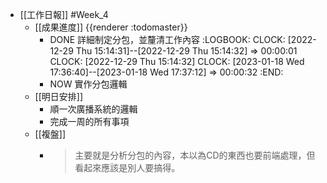 - [[工作日報]] #Week_4
	- [[成果進度]] {{renderer :todomaster}}
		- DONE 詳細制定分包，並釐清工作內容
		  :LOGBOOK:
		  CLOCK: [2022-12-29 Thu 15:14:31]--[2022-12-29 Thu 15:14:32] =>  00:00:01
		  CLOCK: [2022-12-29 Thu 15:14:32]
		  CLOCK: [2023-01-18 Wed 17:36:40]--[2023-01-18 Wed 17:37:12] =>  00:00:32
		  :END:
		- NOW 實作分包邏輯
	- [[明日安排]]
		- 順一次廣播系統的邏輯
		- 完成一周的所有事項
	- [[複盤]]
		- > 主要就是分析分包的內容，本以為CD的東西也要前端處理，但看起來應該是別人要搞得。
